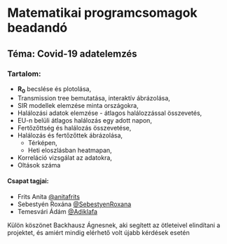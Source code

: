 # Matematikai programcsomagok beadandó

## Téma: Covid-19 adatelemzés

### Tartalom: 
-  **R<sub>0</sub>** becslése és plotolása,
- Transmission tree bemutatása, interaktív ábrázolása,
- SIR modellek elemzése minta országokra,
- Halálozási adatok elemzése - átlagos halálozzással összevetés,
- EU-n belüli átlagos halálozás egy adott napon,
- Fertőzőttség és halálozás összevetése,
- Halálozás és fertőzőttek ábrázolása,
  - Térképen,
  - Heti eloszlásban heatmapan,
- Korreláció vizsgálat az adatokra,
- Oltások száma
  

#### Csapat tagjai: 
* Frits Anita [@anitafrits](https://github.com/anitafrits)
* Sebestyén Roxána [@SebestyenRoxana](https://github.com/SebestyenRoxana)
* Temesvári Ádám [@Adiklafa](https://github.com/Adiklafa)

Külön köszönet Backhausz Ágnesnek, aki segített az ötleteivel elindítani a projektet, és amiért mindig elérhető volt újabb kérdések esetén
